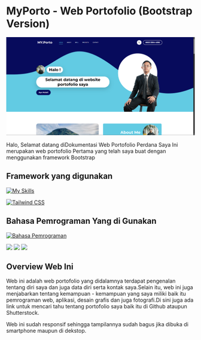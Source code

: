 # MyPorto - Web Portofolio (Bootstrap Version)

![Foto](images/foto-web.png)

Halo, Selamat datang diDokumentasi Web Portofolio Perdana Saya
Ini merupakan web portofolio Pertama yang telah saya buat dengan menggunakan framework Bootstrap

## Framework yang digunakan

[![My Skills](https://skillicons.dev/icons?i=bootstrap)]()

[![Tailwind CSS](https://img.shields.io/badge/bootstrap-563D7C?style=for-the-badge&logo=tailwindcss&logoColor=white)]()

## Bahasa Pemrograman Yang di Gunakan

[![Bahasa Pemrograman](https://skillicons.dev/icons?i=html,css,js)]()

[![](https://img.shields.io/badge/JavaScript-323330?style=for-the-badge&logo=javascript&logoColor=F7DF1E)]() [![](https://img.shields.io/badge/HTML5-E34F26?style=for-the-badge&logo=html5&logoColor=white)]() [![](https://img.shields.io/badge/CSS3-1572B6?style=for-the-badge&logo=css3&logoColor=white)]()

## Overview Web Ini

Web ini adalah web portofolio yang didalamnya terdapat pengenalan tentang diri saya dan juga data diri serta kontak saya.Selain itu, web ini
juga menjabarkan tentang kemampuan - kemampuan yang saya miliki baik itu pemrograman web, aplikasi, desain grafis dan juga fotografi.Di sini
juga ada link untuk mencari tahu tentang portofolio saya baik itu di Github ataupun Shutterstock.

Web ini sudah responsif sehingga tampilannya sudah bagus jika dibuka di smartphone maupun di dekstop.
